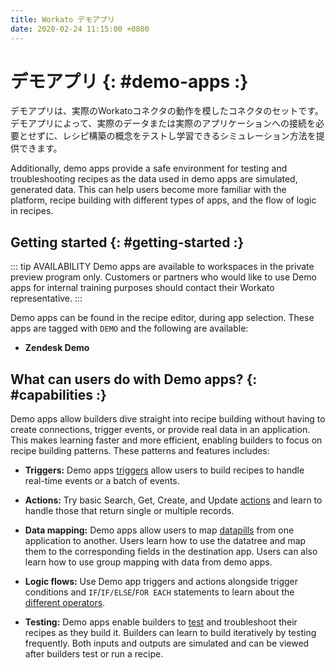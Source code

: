 ```yaml
---
title: Workato デモアプリ
date: 2020-02-24 11:15:00 +0800
---
```


# デモアプリ {: #demo-apps :}
デモアプリは、実際のWorkatoコネクタの動作を模したコネクタのセットです。デモアプリによって、実際のデータまたは実際のアプリケーションへの接続を必要とせずに、レシピ構築の概念をテストし学習できるシミュレーション方法を提供できます。

Additionally, demo apps provide a safe environment for testing and troubleshooting recipes as the data used in demo apps are simulated, generated data. This can help users become more familiar with the platform, recipe building with different types of apps, and the flow of logic in recipes.

## Getting started {: #getting-started :}
::: tip AVAILABILITY
Demo apps are available to workspaces in the private preview program only. Customers or partners who would like to use Demo apps for internal training purposes should contact their Workato representative.
:::

Demo apps can be found in the recipe editor, during app selection. These apps are tagged with `DEMO` and the following are available:

- **Zendesk Demo**

## What can users do with Demo apps? {: #capabilities :}

Demo apps allow builders dive straight into recipe building without having to create connections, trigger events, or provide real data in an application. This makes learning faster and more efficient, enabling builders to focus on recipe building patterns. These patterns and features includes:

- **Triggers:** Demo apps [triggers](/recipes/triggers.md) allow users to build recipes to handle real-time events or a batch of events.

- **Actions:** Try basic Search, Get, Create, and Update [actions](/recipes/steps.md) and learn to handle those that return single or multiple records.

- **Data mapping:** Demo apps allow users to map [datapills](/recipes/data-pills-and-mapping.md#default-datapills) from one application to another. Users learn how to use the datatree and map them to the corresponding fields in the destination app. Users can also learn how to use group mapping with data from demo apps.

- **Logic flows:** Use Demo app triggers and actions alongside trigger conditions and `IF`/`IF/ELSE`/`FOR EACH` statements to learn about the [different operators](/recipes/steps.md#if-condition-step).

- **Testing:** Demo apps enable builders to [test](/recipes/testing.md) and troubleshoot their recipes as they build it. Builders can learn to build iteratively by testing frequently. Both inputs and outputs are simulated and can be viewed after builders test or run a recipe.
